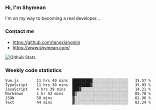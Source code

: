 ### Hi, I'm Shymean

I'm on my way to becoming a real developer...

### Contact me

- <https://github.com/tangxiangmin>
- <https://www.shymean.com/>

![Github Stats](https://github-readme-stats.vercel.app/api?username=tangxiangmin&show_icons=true&theme=dark)


###  Weekly code statistics

<!--START_SECTION:waka-->

```text
Vue.js        11 hrs 40 mins  █████████░░░░░░░░░░░░░░░░   35.57 %
TypeScript    11 hrs 30 mins  ████████▓░░░░░░░░░░░░░░░░   35.03 %
JavaScript    4 hrs 39 mins   ███▓░░░░░░░░░░░░░░░░░░░░░   14.21 %
Markdown      1 hr 52 mins    █▒░░░░░░░░░░░░░░░░░░░░░░░   05.70 %
JSON          58 mins         ▓░░░░░░░░░░░░░░░░░░░░░░░░   02.96 %
Text          44 mins         ▓░░░░░░░░░░░░░░░░░░░░░░░░   02.24 %
```

<!--END_SECTION:waka-->
